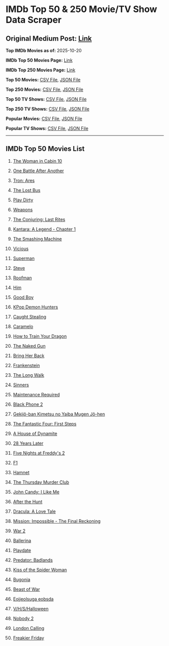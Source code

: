 # IMDb Top 50 & 250 Movie/TV Show Data Scraper

## Original Medium Post: [Link](https://medium.com/@nishantsahoo/which-movie-should-i-watch-5c83a3c0f5b1)

**Top IMDb Movies as of:** 2025-10-20

**IMDb Top 50 Movies Page:** [Link](https://www.imdb.com/search/title/?title_type=feature&release_date=2025-01-01,2025-12-31)

**IMDb Top 250 Movies Page:** [Link](https://www.imdb.com/chart/top/)

**Top 50 Movies:** [CSV File](/data/top50/movies.csv), [JSON File](/data/top50/movies.json)

**Top 250 Movies:** [CSV File](/data/top250/movies.csv), [JSON File](/data/top250/movies.json)

**Top 50 TV Shows:** [CSV File](/data/top50/shows.csv), [JSON File](/data/top50/shows.json)

**Top 250 TV Shows:** [CSV File](/data/top250/shows.csv), [JSON File](/data/top250/shows.json)

**Popular Movies:** [CSV File](/data/popular/movies.csv), [JSON File](/data/popular/movies.json)

**Popular TV Shows:** [CSV File](/data/popular/shows.csv), [JSON File](/data/popular/shows.json)

---

## IMDb Top 50 Movies List

1. [The Woman in Cabin 10](https://www.imdb.com/title/tt7130300/)

2. [One Battle After Another](https://www.imdb.com/title/tt30144839/)

3. [Tron: Ares](https://www.imdb.com/title/tt6604188/)

4. [The Lost Bus](https://www.imdb.com/title/tt21103218/)

5. [Play Dirty](https://www.imdb.com/title/tt18392014/)

6. [Weapons](https://www.imdb.com/title/tt26581740/)

7. [The Conjuring: Last Rites](https://www.imdb.com/title/tt22898462/)

8. [Kantara: A Legend - Chapter 1](https://www.imdb.com/title/tt26439764/)

9. [The Smashing Machine](https://www.imdb.com/title/tt11214558/)

10. [Vicious](https://www.imdb.com/title/tt31511689/)

11. [Superman](https://www.imdb.com/title/tt5950044/)

12. [Steve](https://www.imdb.com/title/tt32985279/)

13. [Roofman](https://www.imdb.com/title/tt4627382/)

14. [Him](https://www.imdb.com/title/tt20990442/)

15. [Good Boy](https://www.imdb.com/title/tt35521922/)

16. [KPop Demon Hunters](https://www.imdb.com/title/tt14205554/)

17. [Caught Stealing](https://www.imdb.com/title/tt1493274/)

18. [Caramelo](https://www.imdb.com/title/tt32549601/)

19. [How to Train Your Dragon](https://www.imdb.com/title/tt26743210/)

20. [The Naked Gun](https://www.imdb.com/title/tt3402138/)

21. [Bring Her Back](https://www.imdb.com/title/tt32246771/)

22. [Frankenstein](https://www.imdb.com/title/tt1312221/)

23. [The Long Walk](https://www.imdb.com/title/tt10374610/)

24. [Sinners](https://www.imdb.com/title/tt31193180/)

25. [Maintenance Required](https://www.imdb.com/title/tt33335602/)

26. [Black Phone 2](https://www.imdb.com/title/tt29644189/)

27. [Gekijô-ban Kimetsu no Yaiba Mugen Jô-hen](https://www.imdb.com/title/tt32820897/)

28. [The Fantastic Four: First Steps](https://www.imdb.com/title/tt10676052/)

29. [A House of Dynamite](https://www.imdb.com/title/tt32376165/)

30. [28 Years Later](https://www.imdb.com/title/tt10548174/)

31. [Five Nights at Freddy's 2](https://www.imdb.com/title/tt30274401/)

32. [F1](https://www.imdb.com/title/tt16311594/)

33. [Hamnet](https://www.imdb.com/title/tt14905854/)

34. [The Thursday Murder Club](https://www.imdb.com/title/tt12001534/)

35. [John Candy: I Like Me](https://www.imdb.com/title/tt26683420/)

36. [After the Hunt](https://www.imdb.com/title/tt32159989/)

37. [Dracula: A Love Tale](https://www.imdb.com/title/tt31434030/)

38. [Mission: Impossible - The Final Reckoning](https://www.imdb.com/title/tt9603208/)

39. [War 2](https://www.imdb.com/title/tt27425164/)

40. [Ballerina](https://www.imdb.com/title/tt7181546/)

41. [Playdate](https://www.imdb.com/title/tt31425731/)

42. [Predator: Badlands](https://www.imdb.com/title/tt31227572/)

43. [Kiss of the Spider Woman](https://www.imdb.com/title/tt30400277/)

44. [Bugonia](https://www.imdb.com/title/tt12300742/)

45. [Beast of War](https://www.imdb.com/title/tt29468874/)

46. [Eojjeolsuga eobsda](https://www.imdb.com/title/tt1527793/)

47. [V/H/S/Halloween](https://www.imdb.com/title/tt37676033/)

48. [Nobody 2](https://www.imdb.com/title/tt28996126/)

49. [London Calling](https://www.imdb.com/title/tt30425872/)

50. [Freakier Friday](https://www.imdb.com/title/tt31956415/)
